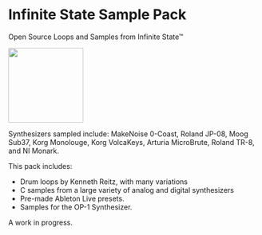 # Infinite State Sample Pack

Open Source Loops and Samples from Infinite State™

<img src="http://media.kennethreitz.com.s3.amazonaws.com/samplepack.svg" width="150px" />


Synthesizers sampled include: MakeNoise 0-Coast, Roland JP-08, Moog Sub37, Korg Monolouge, Korg VolcaKeys, Arturia MicroBrute, Roland TR-8, and NI Monark.

This pack includes:

- Drum loops by Kenneth Reitz, with many variations
- C samples from a large variety of analog and digital synthesizers
- Pre-made Ableton Live presets.
- Samples for the OP-1 Synthesizer.

A work in progress.
